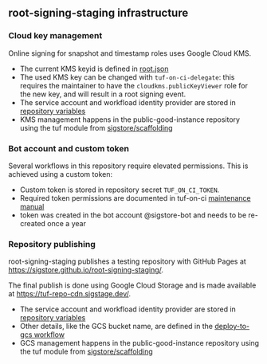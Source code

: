 ## root-signing-staging infrastructure

### Cloud key management

Online signing for snapshot and timestamp roles uses Google Cloud KMS.
* The current KMS keyid is defined in [root.json](https://github.com/sigstore/root-signing-staging/blob/main/metadata/root.json)
* The used KMS key can be changed with `tuf-on-ci-delegate`: this requires the maintainer to
  have the `cloudkms.publicKeyViewer` role for the new key, and will result in a root signing event.
* The service account and workfload identity provider are stored in
  [repository variables](https://github.com/sigstore/root-signing-staging/settings/variables/actions)
* KMS management happens in the public-good-instance repository using the tuf module from
  [sigstore/scaffolding](https://github.com/sigstore/scaffolding)

### Bot account and custom token

Several workflows in this repository require elevated permissions. This is achieved using a custom token:
* Custom token is stored in repository secret `TUF_ON_CI_TOKEN`.
* Required token permissions are documented in tuf-on-ci
  [maintenance manual](https://github.com/theupdateframework/tuf-on-ci/blob/main/docs/REPOSITORY-MAINTENANCE.md#custom-github-token)
* token was created in the bot account @sigstore-bot and needs to be re-created once a year

### Repository publishing

root-signing-staging publishes a testing repository with GitHub Pages at https://sigstore.github.io/root-signing-staging/.

The final publish is done using Google Cloud Storage and is made available at https://tuf-repo-cdn.sigstage.dev/.
* The service account and workfload identity provider are stored in
  [repository variables](https://github.com/sigstore/root-signing-staging/settings/variables/actions)
* Other details, like the GCS bucket name, are defined in the
  [deploy-to-gcs workflow](https://github.com/sigstore/root-signing-staging/blob/main/.github/workflows/deploy-to-gcs.yml)
* GCS management happens in the public-good-instance repository using the tuf module from
  [sigstore/scaffolding](https://github.com/sigstore/scaffolding)
